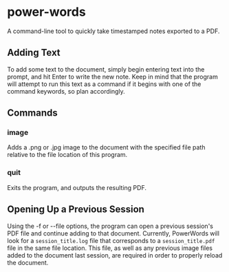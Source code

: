 # power-words

A command-line tool to quickly take timestamped notes exported to a PDF.

## Adding Text

To add some text to the document, simply begin entering text into the prompt, and hit Enter to write the new note. Keep in mind that the program will attempt to run this text as a command if it begins with one of the command keywords, so plan accordingly.

## Commands

### image

Adds a .png or .jpg image to the document with the specified file path relative to the file location of this program.

### quit

Exits the program, and outputs the resulting PDF.

## Opening Up a Previous Session

Using the -f or --file options, the program can open a previous session's PDF file and continue adding to that document. Currently, PowerWords will look for a `session_title.log` file that corresponds to a `session_title.pdf` file in the same file location. This file, as well as any previous image files added to the document last session, are required in order to properly reload the document.
